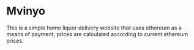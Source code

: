 # Mvinyo

This is a simple home liquor delivery website that uses ethereum as a means of payment, prices are calculated according to current
ethereum prices.
